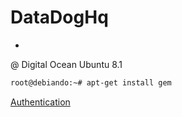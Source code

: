 # DataDogHq

- [](https://www.datadoghq.com/blog/install-openstack-in-two-commands/)

@ Digital Ocean Ubuntu 8.1

```sh
root@debiando:~# apt-get install gem
```

[Authentication](https://cloud.digitalocean.com/settings/api/tokens)

